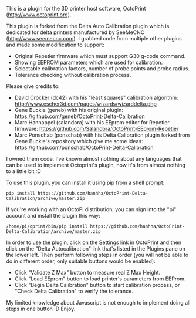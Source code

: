 This is a plugin for the 3D printer host software, OctoPrint (http://www.octoprint.org).

This plugin is forked from the Delta Auto Calibration plugin which is dedicated for delta printers manufactured by SeeMeCNC (http://www.seemecnc.com). I grabbed code from multiple other plugins and made some modification to support:
- Original Repetier firmware which must support G30 g-code command.
- Showing EEPROM parameters which are used for calibration.
- Selectable calibration factors, number of probe points and probe radius.
- Tolerance checking without calibration process.

Please give credits to:
- David Crocker (dc42) with his "least squares" calibration algorithm:
http://www.escher3d.com/pages/wizards/wizarddelta.php
- Gene Buckle (geneb) with his original plugin:
https://github.com/geneb/OctoPrint-Delta-Calibration
- Marc Hannappel (salandora) with his EEprom editor for Repetier firmware:
https://github.com/Salandora/OctoPrint-EEprom-Repetier
- Marc Ponschab (ponschab) with his Delta Calibration plugin forked from Gene Buckle's repository which give me some ideas:
https://github.com/ponschab/OctoPrint-Delta-Calibration

I owned them code. I've known almost nothing about any languages that can be used to implement Octoprint's plugin, now it's from almost nothing to a little bit :D

To use this plugin, you can install it using pip from a shell prompt:

    pip install https://github.com/hanhha/OctoPrint-Delta-Calibration/archive/master.zip

If you're working with an OctoPi distribution, you can sign into the "pi" account and
install the plugin this way:

    /home/pi/oprint/bin/pip install https://github.com/hanhha/OctoPrint-Delta-Calibration/archive/master.zip

In order to use the plugin, click on the Settings link in OctoPrint and then click on the
"Delta Autocalibration" link that's listed in the Plugins pane on the lower left. Then perform following steps in order (you will not be able to do in different order, only suitable buttons would be enabled):
- Click "Validate Z Max" button to measure real Z Max Height.
- Click "Load EEprom" button to load printer's parameters from EEProm.
- Click "Begin Delta Calibration" button to start calibration process, or "Check Delta Calibration" to verify the tolerance.

My limited knowledge about Javascript is not enough to implement doing all steps in one button :D 
Enjoy.

